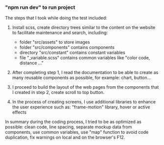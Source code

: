 ### "npm run dev" to run project

The steps that I took while doing the test included:
 1) Install scss, create directory trees similar to the content on the website to facilitate maintenance and search, including:
    + folder "src/assets" to store images
    + folder "src/components" contains components
    + directory "src/constant" contains constant variables
    + file "_variable.scss" contains common variables like "color code, distance ..."

 2) After completing step 1, I read the documentation to be able to create as many reusable components as possible, for example: chart, button...

 3) I proceed to build the layout of the web pages from the components that I created in step 2, create scroll to top button.

 4) In the process of creating screens, I use additional libraries to enhance the user experience such as: "frame-motion" library, hover or active effects

 In summary during the coding process, I tried to be as optimized as possible: clean code, line spacing, separate mockup data from components, use common variables, use "map" function to avoid code duplication, fix warnings on local and on the browser's F12.